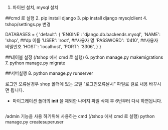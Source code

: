 1. 파이썬 설치, mysql 설치

##cmd 로 실행
2. pip install django
3. pip install django mysqlclient
4. tshop/settings.py 변경

DATABASES = {
    'default': {
        'ENGINE': 'django.db.backends.mysql',
        'NAME': 'shop',                        ##dp 이름
        'USER': 'root',                        ##사용자 명
        'PASSWORD': '0410',                    ##사용자 비밀번호
        'HOST': 'localhost',
        'PORT': '3306',
    }
}



##테이블 설정 (/tshop 에서 cmd 로 실행)
6. python manage.py makemigrations
7. python manage.py migrate

##서버실행
8. python manage.py runserver


로그인 오류날경우  shop 폴더에 있는 모델  "로그인오류날시" 파일로 걸로 내용 바꾸시면 됩니다.
+ 마이그레이션 폴더의 __init__ 을 제외한 나머지 파일 삭제 후 6번부터 다시 하면됩니다.
  
##
/admin 기능을 사용 하기위해 사용하는 cmd (/tshop 에서 cmd 로 실행)
python manage.py createsuperuser

